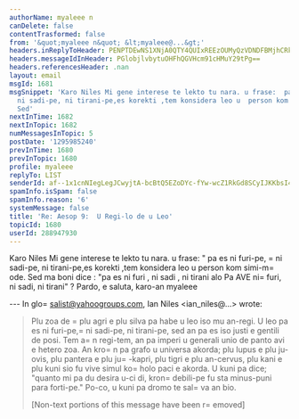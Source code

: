 ```yaml
---
authorName: myaleee n
canDelete: false
contentTrasformed: false
from: '&quot;myaleee n&quot; &lt;myaleee@...&gt;'
headers.inReplyToHeader: PENPTDEwNS1XNjA0QTY4QUIxREEzOUMyQzVDNDFBMjhCRkQwQHBoeC5nYmw+
headers.messageIdInHeader: PGlobjlvbytuOHFhQGVHcm91cHMuY29tPg==
headers.referencesHeader: .nan
layout: email
msgId: 1681
msgSnippet: 'Karo Niles Mi gene interese te lekto tu nara. u frase:  pa es ni furi-pe,
  ni sadi-pe, ni tirani-pe,es korekti ,tem konsidera leo u  person kom simi-mode.
  Sed'
nextInTime: 1682
nextInTopic: 1682
numMessagesInTopic: 5
postDate: '1295985240'
prevInTime: 1680
prevInTopic: 1680
profile: myaleee
replyTo: LIST
senderId: af--1x1cnNIegLegJCwyjtA-bcBtQ5EZoDYc-fYw-wcZ1RkGd8SCyIJKKbsI4VvxpTaunV-eIc3anPEvxaRJWOh1yrGZDg
spamInfo.isSpam: false
spamInfo.reason: '6'
systemMessage: false
title: 'Re: Aesop 9:  U Regi-lo de u Leo'
topicId: 1680
userId: 288947930
---
```


Karo Niles
Mi gene interese te lekto tu nara.
u frase: " pa es ni furi-pe, =
ni sadi-pe, ni tirani-pe,es korekti ,tem konsidera leo u  person kom simi-m=
ode. Sed ma boni dice : "pa es ni furi , ni sadi , ni tirani alo  Pa AVE ni=
   furi, ni sadi, ni tirani" ?
Pardo, e saluta, karo-an
myaleee

--- In glo=
salist@yahoogroups.com, Ian Niles <ian_niles@...> wrote:
>
> 
> Plu zoa de =
plu agri e plu silva pa habe u leo iso mu an-regi.  U leo pa es ni furi-pe,=
 ni sadi-pe, ni tirani-pe, sed an pa es iso justi e gentili de posi.  Tem a=
n regi-tem, an pa imperi u generali unio de panto avi e hetero zoa.  An kro=
n pa grafo u universa akorda; plu lupus e plu ju-ovis, plu pantera e plu ju=
-kapri, plu tigri e plu an-cervus, plu kani e plu kuni sio fu vive simul ko=
 holo paci e akorda.  U kuni pa dice; "quanto mi pa du desira u-ci di, kron=
 debili-pe fu sta minus-puni para forti-pe."  Po-co, u kuni pa dromo te sal=
va an bio.  		 	   		  
> 
> [Non-text portions of this message have been r=
emoved]
>



